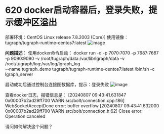 # 620 docker启动容器后，登录失败，提示缓冲区溢出
部署环境：CentOS Linux release 7.8.2003 (Core)]
使用镜像：tugraph/tugraph-runtime-centos7:latest
![image](https://github.com/user-attachments/assets/888a498b-dd06-4ced-8ff9-b92afd26026d)


**问题描述：**
使用docker命令启动：
 docker run -d -p 7070:7070  -p 7687:7687  -p 9090:9090  -v /root/tugraph/data:/var/lib/lgraph/data  -v /root/tugraph/log:/var/log/lgraph_log \
 --name tugraph_demo tugraph/tugraph-runtime-centos7:latest /bin/sh -c lgraph_server
 
 启动成功后通过控制台连接图数据库，提示：登录失败
![image](https://github.com/user-attachments/assets/064186e7-8ac9-44b2-a443-d8495766fcef)

查看docker日志，报错信息是：
[20240807 09:43:41.631847 0x00007b2ad29ff700 WARN  src/bolt/connection.cpp:186] WebSocketAcceptDone error: buffer overflow
[20240807 09:43:41.632000 0x00007b2ad29ff700 WARN  src/bolt/connection.h:62] Close error: Operation canceled


请问如何解决这个问题？

